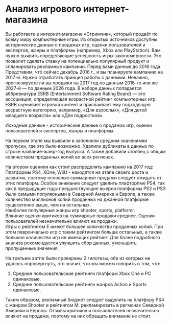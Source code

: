 # Анализ игрового интернет-магазина

Вы работаете в интернет-магазине «Стримчик», который продаёт по всему миру компьютерные игры. Из открытых источников доступны исторические данные о продажах игр, оценки пользователей и экспертов, жанры и платформы (например, Xbox или PlayStation). Вам нужно выявить определяющие успешность игры закономерности. Это позволит сделать ставку на потенциально популярный продукт и спланировать рекламные кампании.
Перед вами данные до 2016 года. Представим, что сейчас декабрь 2016 г., и вы планируете кампанию на 2017-й. Нужно отработать принцип работы с данными. Неважно, прогнозируете ли вы продажи на 2017 год по данным 2016-го или же 2027-й — по данным 2026 года.
В наборе данных попадается аббревиатура ESRB (Entertainment Software Rating Board) — это ассоциация, определяющая возрастной рейтинг компьютерных игр. ESRB оценивает игровой контент и присваивает ему подходящую возрастную категорию, например, «Для взрослых», «Для детей младшего возраста» или «Для подростков».

Исходные данные - исторические данные о продажах игр, оценки пользователей и экспертов, жанры и платформы.

На первом этапе мы выявили и заполнили средним значенимяи пропуски, где это было возможно. Удалили дубликаты в данных по строке название-жанр-год выпуска. А также добавили столбец с общим количеством проданных копий во всех регионах.

На втором оценили как стоит распределять кампанию на 2017 год:
<br>Платформы PS4, XOne, WiiU - находятся на этaпе своего роста и развития, поэтому основные суммарные продажи следует ожидать от этих платформ. Особое внимание следует уделить плафторпме PS4, так как в предыдущие годы предшествующие выерси платформы PS2 и PS3 были самыми популярными в Северной Америке и Европе, а также количество миллионов копий проданных на джанной платформе сущесвтенно выше, чем на остальных.
<br>Наиболее популярные жанры игр shooter, sports, platformr.
<br>Вляиние оценки критиков на суммарные продажи среднее. Оценки пользователей незначительно влияют на продажи.
<br>Игры с рейтингом Е имеют большее количество проданных копий. При этом певрончально игр с таким рейтингом больше остальных, а также большое количество игр не имеющих рейтинг. Для более подробного анализа рекомендуется улучшить сбор данных, уменьшить пропущенные значения.

На третьем эатпе были проверены 2 гипотезы, обе из которых не удалось опровергнуть, это значит, что мы можем говорить о том, что:
1. Средние пользовательские рейтинги платформ Xbox One и PC одинаковые.
2. Средние пользовательские рейтинги жанров Action и Sports одинаковые.

Таким образом, рекламный бюджет следует выделить на платфору PS4 c жанром Shooter и рейтингом М, рекламировать в регмонах Северной Америки и Европы. Отзывы критиков и пользователей незначительно влияют на продажи, поэтому на них обращать внимание не стоит.
